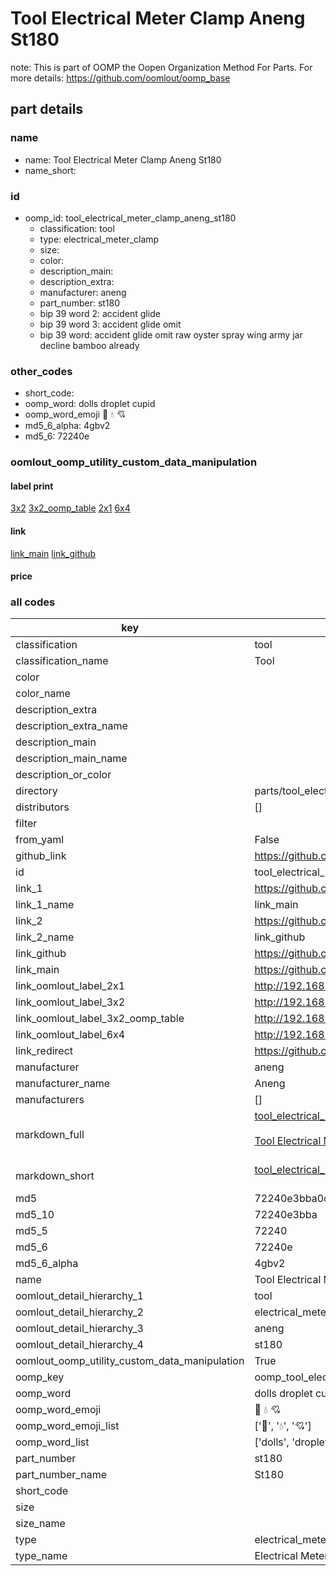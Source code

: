 # Tool Electrical Meter Clamp Aneng St180  

note: This is part of OOMP the Oopen Organization Method For Parts. For more details: https://github.com/oomlout/oomp_base

##  part details
  







### name
* name: Tool Electrical Meter Clamp Aneng St180
* name_short: 
### id
* oomp_id: tool_electrical_meter_clamp_aneng_st180
  * classification: tool
  * type: electrical_meter_clamp
  * size: 
  * color: 
  * description_main: 
  * description_extra: 
  * manufacturer: aneng
  * part_number: st180
  * bip 39 word 2: accident glide
  * bip 39 word 3: accident glide omit
  * bip 39 word: accident glide omit raw oyster spray wing army jar decline bamboo already

### other_codes
* short_code: 
* oomp_word: dolls droplet cupid
* oomp_word_emoji :dolls: :droplet: :cupid:
* md5_6_alpha: 4gbv2
* md5_6: 72240e






### oomlout_oomp_utility_custom_data_manipulation
#### label print
[3x2](http://192.168.1.245:1112/?label=oomp%204gbv2)
[3x2_oomp_table](http://192.168.1.108:1112/?label=oomp%204gbv2)
[2x1](http://192.168.1.242:1112/?label=oomp%204gbv2)
[6x4](http://192.168.1.55:1112/?label=oomp%204gbv2)    

#### link

[link_main](https://github.com/oomlout/oomlout_oomp_version_1_messy/tree/main/parts/tool_electrical_meter_clamp_aneng_st180) [link_github](https://github.com/oomlout/oomlout_oomp_version_1_messy/tree/main/parts/tool_electrical_meter_clamp_aneng_st180)                             

#### price







### all codes 
| key | value |  
| --- | --- |  
| classification | tool |  
| classification_name | Tool |  
| color |  |  
| color_name |  |  
| description_extra |  |  
| description_extra_name |  |  
| description_main |  |  
| description_main_name |  |  
| description_or_color |   |  
| directory | parts/tool_electrical_meter_clamp_aneng_st180 |  
| distributors | [] |  
| filter |  |  
| from_yaml | False |  
| github_link | https://github.com/oomlout/oomlout_oomp_part_src/tree/main/parts/tool_electrical_meter_clamp_aneng_st180 |  
| id | tool_electrical_meter_clamp_aneng_st180 |  
| link_1 | https://github.com/oomlout/oomlout_oomp_version_1_messy/tree/main/parts/tool_electrical_meter_clamp_aneng_st180 |  
| link_1_name | link_main |  
| link_2 | https://github.com/oomlout/oomlout_oomp_version_1_messy/tree/main/parts/tool_electrical_meter_clamp_aneng_st180 |  
| link_2_name | link_github |  
| link_github | https://github.com/oomlout/oomlout_oomp_version_1_messy/tree/main/parts/tool_electrical_meter_clamp_aneng_st180 |  
| link_main | https://github.com/oomlout/oomlout_oomp_version_1_messy/tree/main/parts/tool_electrical_meter_clamp_aneng_st180 |  
| link_oomlout_label_2x1 | http://192.168.1.242:1112/?label=oomp%204gbv2 |  
| link_oomlout_label_3x2 | http://192.168.1.245:1112/?label=oomp%204gbv2 |  
| link_oomlout_label_3x2_oomp_table | http://192.168.1.108:1112/?label=oomp%204gbv2 |  
| link_oomlout_label_6x4 | http://192.168.1.55:1112/?label=oomp%204gbv2 |  
| link_redirect | https://github.com/oomlout/oomlout_oomp_version_1_messy/tree/main/parts/tool_electrical_meter_clamp_aneng_st180 |  
| manufacturer | aneng |  
| manufacturer_name | Aneng |  
| manufacturers | [] |  
| markdown_full | [tool_electrical_meter_clamp_aneng_st180](none)<br>[](none)<br>[Tool Electrical Meter Clamp Aneng St180](none)<br><br> |  
| markdown_short | [tool_electrical_meter_clamp_aneng_st180](none)<br><br> |  
| md5 | 72240e3bba0c1f774bcf3b2934d8c00b |  
| md5_10 | 72240e3bba |  
| md5_5 | 72240 |  
| md5_6 | 72240e |  
| md5_6_alpha | 4gbv2 |  
| name | Tool Electrical Meter Clamp Aneng St180 |  
| oomlout_detail_hierarchy_1 | tool |  
| oomlout_detail_hierarchy_2 | electrical_meter_clamp |  
| oomlout_detail_hierarchy_3 | aneng |  
| oomlout_detail_hierarchy_4 | st180 |  
| oomlout_oomp_utility_custom_data_manipulation | True |  
| oomp_key | oomp_tool_electrical_meter_clamp_aneng_st180 |  
| oomp_word | dolls droplet cupid |  
| oomp_word_emoji | :dolls: :droplet: :cupid: |  
| oomp_word_emoji_list | [':dolls:', ':droplet:', ':cupid:'] |  
| oomp_word_list | ['dolls', 'droplet', 'cupid'] |  
| part_number | st180 |  
| part_number_name | St180 |  
| short_code |  |  
| size |  |  
| size_name |  |  
| type | electrical_meter_clamp |  
| type_name | Electrical Meter Clamp |  
